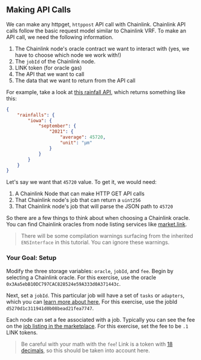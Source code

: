 ## Making API Calls

We can make any httpget, `httppost` API call with Chainlink. Chainlink API calls follow the basic request model similar to Chainlink VRF. To make an API call, we need the following information.

1. The Chainlink node's oracle contract we want to interact with (yes, we have to choose which node we work with!)
2. The `jobId` of the Chainlink node.
3. LINK token (for oracle gas)
4. The API that we want to call
5. The data that we want to return from the API call

For example, take a look at [this rainfall API](http://rainfall-oracle.com/), which returns something like this:

```json
{
    "rainfalls": {
        "iowa": {
            "september": { 
                "2021": {
                    "average": 45720,
                    "unit": "μm"
                }
            }
        }
    }
}
```

Let's say we want that `45720` value. To get it, we would need:

1. A Chainlink Node that can make HTTP GET API calls
2. That Chainlink node's job that can return a `uint256`
3. That Chainlink node's job that will parse the JSON path to `45720`

So there are a few things to think about when choosing a Chainlink oracle. You can find Chainlink oracles from node listing services like [market.link](https://market.link/). 

> <emoji id="warning" /> There will be some compilation warnings surfacing from the inherited `ENSInterface` in this tutorial. You can ignore these warnings. 

### <emoji id="checkered_flag" /> Your Goal: Setup 

Modify the three storage variables: `oracle`, `jobId`, and `fee`. Begin by selecting a Chainlink oracle. For this exercise, use the oracle `0x3Aa5ebB10DC797CAC828524e59A333d0A371443c`. 

Next, set a `jobId`. This particular job will have a set of `tasks` or `adapters`, which you can [learn more about here](?tab=details), For this exercise, use the jobId `d5270d1c311941d0b08bead21fea7747`. 

Each node can set a fee associated with a job. Typically you can see the fee on the [job listing in the marketplace](https://market.link/jobs/f5357a30-54b7-4a68-b6a8-ae55d4eda987). For this exercise, set the fee to be `.1` LINK tokens. 

> <emoji id="face_with_monocle" /> Be careful with your math with the `fee`! Link is a token with [18 decimals](https://etherscan.io/token/0x514910771af9ca656af840dff83e8264ecf986ca), so this should be taken into account here. 

